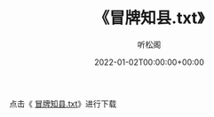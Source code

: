 ﻿---
title:  《冒牌知县.txt》
date:   2022-01-02T00:00:00+00:00
author: 听松阁
layout: post
permalink: /冒牌知县/
categories: 小说
tags: [小说]
---

点击《 [冒牌知县.txt](http://img.660000.xyz/bookstukust/book/bntxt/10/冒牌知县.txt)》进行下载